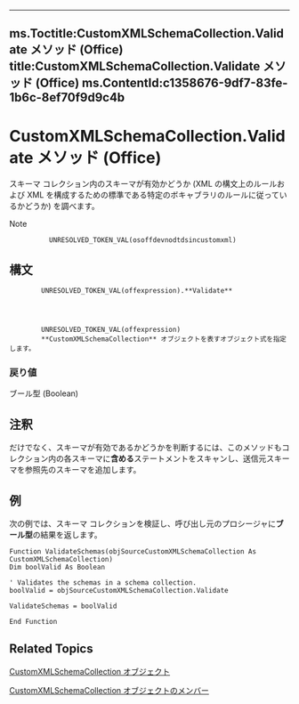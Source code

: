 

---
ms.Toctitle:CustomXMLSchemaCollection.Validate メソッド (Office)
title:CustomXMLSchemaCollection.Validate メソッド (Office)
ms.ContentId:c1358676-9df7-83fe-1b6c-8ef70f9d9c4b
---
# CustomXMLSchemaCollection.Validate メソッド (Office)




スキーマ コレクション内のスキーマが有効かどうか (XML の構文上のルールおよび XML を構成するための標準である特定のボキャブラリのルールに従っているかどうか) を調べます。

>[!NOTE]
>
              UNRESOLVED_TOKEN_VAL(osoffdevnodtdsincustomxml)
            





## 構文

            UNRESOLVED_TOKEN_VAL(offexpression).**Validate**




            UNRESOLVED_TOKEN_VAL(offexpression)
            **CustomXMLSchemaCollection** オブジェクトを表すオブジェクト式を指定します。

### 戻り値
ブール型 (Boolean)





## 注釈
だけでなく、スキーマが有効であるかどうかを判断するには、このメソッドもコレクション内の各スキーマに**含める**ステートメントをスキャンし、送信元スキーマを参照先のスキーマを追加します。



## 例
次の例では、スキーマ コレクションを検証し、呼び出し元のプロシージャに**ブール型**の結果を返します。

```vba
Function ValidateSchemas(objSourceCustomXMLSchemaCollection As CustomXMLSchemaCollection) 
Dim boolValid As Boolean 
 
' Validates the schemas in a schema collection. 
boolValid = objSourceCustomXMLSchemaCollection.Validate 
 
ValidateSchemas = boolValid 
   
End Function
```




## Related Topics

[CustomXMLSchemaCollection オブジェクト](0ce1fe79-4287-303a-4205-586d8e116731.md)

[CustomXMLSchemaCollection オブジェクトのメンバー](68e492da-a554-0cf3-beec-78619036348d.md)




